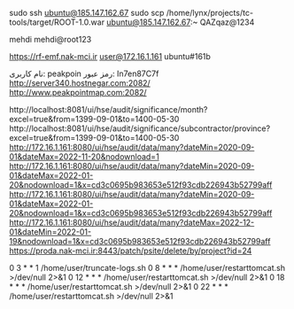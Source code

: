 sudo ssh ubuntu@185.147.162.67
sudo scp /home/lynx/projects/tc-tools/target/ROOT-1.0.war ubuntu@185.147.162.67:~
QAZqaz@1234

mehdi
mehdi@root123

https://rf-emf.nak-mci.ir
user@172.16.1.161
ubuntu#161b
 
نام کاربری: peakpoin
رمز عبور: In7en87C7f
http://server340.hostnegar.com:2082/
http://www.peakpointmap.com:2082/


http://localhost:8081/ui/hse/audit/significance/month?excel=true&from=1399-09-01&to=1400-05-30
http://localhost:8081/ui/hse/audit/significance/subcontractor/province?excel=true&from=1399-09-01&to=1400-05-30
http://172.16.1.161:8080/ui/hse/audit/data/many?dateMin=2020-09-01&dateMax=2022-11-20&nodownload=1
http://172.16.1.161:8080/ui/hse/audit/data/many?dateMin=2020-09-01&dateMax=2022-01-20&nodownload=1&x=cd3c0695b983653e512f93cdb226943b52799aff
http://172.16.1.161:8080/ui/hse/audit/data/many?dateMin=2020-09-01&dateMax=2022-01-20&nodownload=1&x=cd3c0695b983653e512f93cdb226943b52799aff
http://172.16.1.161:8080/ui/hse/audit/data/many?dateMax=2022-12-01&dateMin=2022-01-19&nodownload=1&x=cd3c0695b983653e512f93cdb226943b52799aff
https://proda.nak-mci.ir:8443/patch/psite/delete/by/project?id=24

0 3 * * 1 /home/user/truncate-logs.sh
0 8 * * * /home/user/restarttomcat.sh >/dev/null 2>&1
0 12 * * * /home/user/restarttomcat.sh >/dev/null 2>&1
0 18 * * * /home/user/restarttomcat.sh >/dev/null 2>&1
0 22 * * * /home/user/restarttomcat.sh >/dev/null 2>&1
